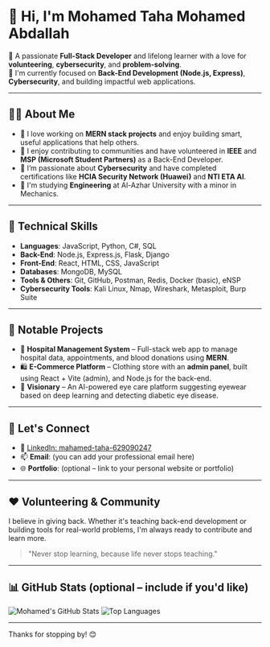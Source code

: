 # 👋 Hi, I'm Mohamed Taha Mohamed Abdallah

🎯 A passionate **Full-Stack Developer** and lifelong learner with a love for **volunteering**, **cybersecurity**, and **problem-solving**.  
🚀 I'm currently focused on **Back-End Development (Node.js, Express)**, **Cybersecurity**, and building impactful web applications.

---

## 🧑‍💻 About Me

- 🧠 I love working on **MERN stack projects** and enjoy building smart, useful applications that help others.
- 💬 I enjoy contributing to communities and have volunteered in **IEEE** and **MSP (Microsoft Student Partners)** as a Back-End Developer.
- 🔐 I’m passionate about **Cybersecurity** and have completed certifications like **HCIA Security Network (Huawei)** and **NTI ETA AI**.
- 🏫 I'm studying **Engineering** at Al-Azhar University with a minor in Mechanics.

---

## 💼 Technical Skills

- **Languages**: JavaScript, Python, C#, SQL
- **Back-End**: Node.js, Express.js, Flask, Django
- **Front-End**: React, HTML, CSS, JavaScript
- **Databases**: MongoDB, MySQL
- **Tools & Others**: Git, GitHub, Postman, Redis, Docker (basic), eNSP
- **Cybersecurity Tools**: Kali Linux, Nmap, Wireshark, Metasploit, Burp Suite

---

## 📌 Notable Projects

- 🏥 **Hospital Management System** – Full-stack web app to manage hospital data, appointments, and blood donations using **MERN**.
- 🛍️ **E-Commerce Platform** – Clothing store with an **admin panel**, built using React + Vite (admin), and Node.js for the back-end.
- 🧠 **Visionary** – An AI-powered eye care platform suggesting eyewear based on deep learning and detecting diabetic eye disease.

---

## 📢 Let's Connect

- 🔗 [LinkedIn: mahamed-taha-629090247](https://www.linkedin.com/in/mahamed-taha-629090247/)
- 📫 **Email**: (you can add your professional email here)
- 🌐 **Portfolio**: (optional – link to your personal website or portfolio)

---

## ❤️ Volunteering & Community

I believe in giving back. Whether it's teaching back-end development or building tools for real-world problems, I'm always ready to contribute and learn more.

> "Never stop learning, because life never stops teaching."

---

## 📊 GitHub Stats (optional – include if you'd like)

![Mohamed's GitHub Stats](https://github-readme-stats.vercel.app/api?username=your-github-username&show_icons=true&theme=radical)
![Top Languages](https://github-readme-stats.vercel.app/api/top-langs/?username=your-github-username&layout=compact&theme=radical)

---

Thanks for stopping by! 😊
